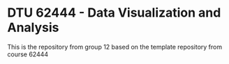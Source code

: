 # DTU 62444 - Data Visualization and Analysis

This is the repository from group 12 based on the template repository from course 62444

